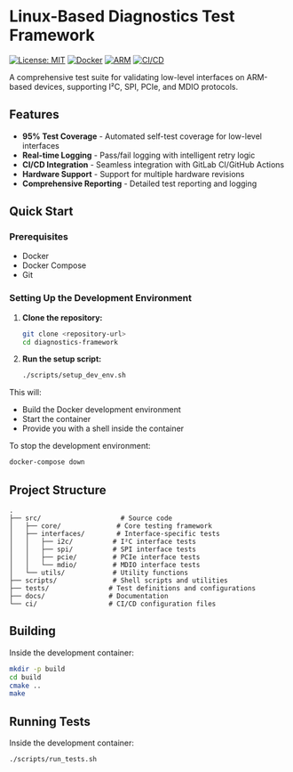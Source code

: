 # Linux-Based Diagnostics Test Framework

[![License: MIT](https://img.shields.io/badge/License-MIT-yellow.svg)](https://opensource.org/licenses/MIT)
[![Docker](https://img.shields.io/badge/Docker-Ready-blue.svg)](https://www.docker.com/)
[![ARM](https://img.shields.io/badge/ARM-Supported-green.svg)](https://www.arm.com/)
[![CI/CD](https://img.shields.io/badge/CI%2FCD-Enabled-orange.svg)](https://github.com/features/actions)

A comprehensive test suite for validating low-level interfaces on ARM-based devices, supporting I²C, SPI, PCIe, and MDIO protocols.

## Features

- **95% Test Coverage** - Automated self-test coverage for low-level interfaces
- **Real-time Logging** - Pass/fail logging with intelligent retry logic
- **CI/CD Integration** - Seamless integration with GitLab CI/GitHub Actions
- **Hardware Support** - Support for multiple hardware revisions
- **Comprehensive Reporting** - Detailed test reporting and logging

## Quick Start

### Prerequisites

- Docker
- Docker Compose
- Git

### Setting Up the Development Environment

1. **Clone the repository:**
   ```bash
   git clone <repository-url>
   cd diagnostics-framework
   ```

2. **Run the setup script:**
   ```bash
   ./scripts/setup_dev_env.sh
   ```

This will:
- Build the Docker development environment
- Start the container
- Provide you with a shell inside the container

To stop the development environment:
```bash
docker-compose down
```

## Project Structure

```
.
├── src/                    # Source code
│   ├── core/              # Core testing framework
│   ├── interfaces/        # Interface-specific tests
│   │   ├── i2c/          # I²C interface tests
│   │   ├── spi/          # SPI interface tests
│   │   ├── pcie/         # PCIe interface tests
│   │   └── mdio/         # MDIO interface tests
│   └── utils/            # Utility functions
├── scripts/              # Shell scripts and utilities
├── tests/               # Test definitions and configurations
├── docs/                # Documentation
└── ci/                  # CI/CD configuration files
```

## Building

Inside the development container:
```bash
mkdir -p build
cd build
cmake ..
make
```

## Running Tests

Inside the development container:
```bash
./scripts/run_tests.sh
```

